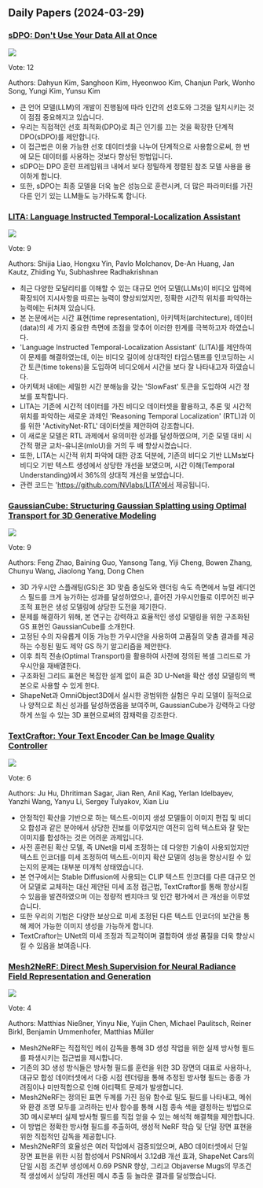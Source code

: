 ## Daily Papers (2024-03-29)

### [sDPO: Don't Use Your Data All at Once](https://arxiv.org/abs/2403.19270)

![](https://cdn-thumbnails.huggingface.co/social-thumbnails/papers/2403.19270.png)

Vote: 12

Authors: Dahyun Kim, Sanghoon Kim, Hyeonwoo Kim, Chanjun Park, Wonho Song, Yungi Kim, Yunsu Kim

- 큰 언어 모델(LLM)의 개발이 진행됨에 따라 인간의 선호도와 그것을 일치시키는 것이 점점 중요해지고 있습니다.
- 우리는 직접적인 선호 최적화(DPO)로 최근 인기를 끄는 것을 확장한 단계적 DPO(sDPO)를 제안합니다.
- 이 접근법은 이용 가능한 선호 데이터셋을 나누어 단계적으로 사용함으로써, 한 번에 모든 데이터를 사용하는 것보다 향상된 방법입니다.
- sDPO는 DPO 훈련 프레임워크 내에서 보다 정밀하게 정렬된 참조 모델 사용을 용이하게 합니다.
- 또한, sDPO는 최종 모델을 더욱 높은 성능으로 훈련시켜, 더 많은 파라미터를 가진 다른 인기 있는 LLM들도 능가하도록 합니다.

### [LITA: Language Instructed Temporal-Localization Assistant](https://arxiv.org/abs/2403.19046)

![](https://cdn-thumbnails.huggingface.co/social-thumbnails/papers/2403.19046.png)

Vote: 9

Authors: Shijia Liao, Hongxu Yin, Pavlo Molchanov, De-An Huang, Jan Kautz, Zhiding Yu, Subhashree Radhakrishnan

- 최근 다양한 모달리티를 이해할 수 있는 대규모 언어 모델(LLMs)이 비디오 입력에 확장되어 지시사항을 따르는 능력이 향상되었지만, 정확한 시간적 위치를 파악하는 능력에는 뒤처져 있습니다.
- 본 논문에서는 시간 표현(time representation), 아키텍처(architecture), 데이터(data)의 세 가지 중요한 측면에 초점을 맞추어 이러한 한계를 극복하고자 하였습니다.
- 'Language Instructed Temporal-Localization Assistant' (LITA)를 제안하여 이 문제를 해결하였는데, 이는 비디오 길이에 상대적인 타임스탬프를 인코딩하는 시간 토큰(time tokens)을 도입하여 비디오에서 시간을 보다 잘 나타내고자 하였습니다.
- 아키텍처 내에는 세밀한 시간 분해능을 갖는 'SlowFast' 토큰을 도입하여 시간 정보를 포착합니다.
- LITA는 기존에 시간적 데이터를 가진 비디오 데이터셋을 활용하고, 추론 및 시간적 위치를 파악하는 새로운 과제인 'Reasoning Temporal Localization' (RTL)과 이를 위한 'ActivityNet-RTL' 데이터셋을 제안하여 강조합니다.
- 이 새로운 모델은 RTL 과제에서 유의미한 성과를 달성하였으며, 기준 모델 대비 시간적 평균 교차-유니온(mIoU)을 거의 두 배 향상시켰습니다.
- 또한, LITA는 시간적 위치 파악에 대한 강조 덕분에, 기존의 비디오 기반 LLMs보다 비디오 기반 텍스트 생성에서 상당한 개선을 보였으며, 시간 이해(Temporal Understanding)에서 36%의 상대적 개선을 보였습니다.
- 관련 코드는 'https://github.com/NVlabs/LITA'에서 제공됩니다.

### [GaussianCube: Structuring Gaussian Splatting using Optimal Transport for 3D Generative Modeling](https://arxiv.org/abs/2403.19655)

![](https://cdn-thumbnails.huggingface.co/social-thumbnails/papers/2403.19655.png)

Vote: 9

Authors: Feng Zhao, Baining Guo, Yansong Tang, Yiji Cheng, Bowen Zhang, Chunyu Wang, Jiaolong Yang, Dong Chen

- 3D 가우시안 스플래팅(GS)은 3D 맞춤 충실도와 렌더링 속도 측면에서 뉴럴 레디언스 필드를 크게 능가하는 성과를 달성하였으나, 흩어진 가우시안들로 이루어진 비구조적 표현은 생성 모델링에 상당한 도전을 제기한다.
- 문제를 해결하기 위해, 본 연구는 강력하고 효율적인 생성 모델링을 위한 구조화된 GS 표현인 GaussianCube를 소개한다.
- 고정된 수의 자유롭게 이동 가능한 가우시안을 사용하여 고품질의 맞춤 결과를 제공하는 수정된 밀도 제약 GS 하기 알고리즘을 제안한다.
- 이후 최적 전송(Optimal Transport)을 활용하여 사전에 정의된 복셀 그리드로 가우시안을 재배열한다.
- 구조화된 그리드 표현은 복잡한 설계 없이 표준 3D U-Net을 확산 생성 모델링의 백본으로 사용할 수 있게 한다.
- ShapeNet과 OmniObject3D에서 실시한 광범위한 실험은 우리 모델이 질적으로나 양적으로 최신 성과를 달성하였음을 보여주며, GaussianCube가 강력하고 다양하게 쓰일 수 있는 3D 표현으로써의 잠재력을 강조한다.

### [TextCraftor: Your Text Encoder Can be Image Quality Controller](https://arxiv.org/abs/2403.18978)

![](https://cdn-thumbnails.huggingface.co/social-thumbnails/papers/2403.18978.png)

Vote: 6

Authors: Ju Hu, Dhritiman Sagar, Jian Ren, Anil Kag, Yerlan Idelbayev, Yanzhi Wang, Yanyu Li, Sergey Tulyakov, Xian Liu

- 안정적인 확산을 기반으로 하는 텍스트-이미지 생성 모델들이 이미지 편집 및 비디오 합성과 같은 분야에서 상당한 진보를 이루었지만 여전히 입력 텍스트와 잘 맞는 이미지를 합성하는 것은 어려운 과제입니다.
- 사전 훈련된 확산 모델, 즉 UNet을 미세 조정하는 데 다양한 기술이 사용되었지만 텍스트 인코더를 미세 조정하여 텍스트-이미지 확산 모델의 성능을 향상시킬 수 있는지의 문제는 대부분 미개척 상태였습니다.
- 본 연구에서는 Stable Diffusion에 사용되는 CLIP 텍스트 인코더를 다른 대규모 언어 모델로 교체하는 대신 제안된 미세 조정 접근법, TextCraftor를 통해 향상시킬 수 있음을 발견하였으며 이는 정량적 벤치마크 및 인간 평가에서 큰 개선을 이루었습니다.
- 또한 우리의 기법은 다양한 보상으로 미세 조정된 다른 텍스트 인코더의 보간을 통해 제어 가능한 이미지 생성을 가능하게 합니다.
- TextCraftor는 UNet의 미세 조정과 직교적이며 결합하여 생성 품질을 더욱 향상시킬 수 있음을 보여줍니다.

### [Mesh2NeRF: Direct Mesh Supervision for Neural Radiance Field Representation and Generation](https://arxiv.org/abs/2403.19319)

![](https://cdn-thumbnails.huggingface.co/social-thumbnails/papers/2403.19319.png)

Vote: 4

Authors: Matthias Nießner, Yinyu Nie, Yujin Chen, Michael Paulitsch, Reiner Birkl, Benjamin Ummenhofer, Matthias Müller

- Mesh2NeRF는 직접적인 메쉬 감독을 통해 3D 생성 작업을 위한 실제 방사형 필드를 파생시키는 접근법을 제시합니다.
- 기존의 3D 생성 방식들은 방사형 필드를 훈련을 위한 3D 장면의 대표로 사용하나, 대규모 합성 데이터셋에서 다중 시점 렌더링을 통해 추정된 방사형 필드는 종종 가려짐이나 미만적합으로 인해 아티팩트 문제가 발생합니다.
- Mesh2NeRF는 정의된 표면 두께를 가진 점유 함수로 밀도 필드를 나타내고, 메쉬와 환경 조명 모두를 고려하는 반사 함수를 통해 시점 종속 색을 결정하는 방법으로 3D 메시로부터 실제 방사형 필드를 직접 얻을 수 있는 해석적 해결책을 제안합니다.
- 이 방법은 정확한 방사형 필드를 추출하여, 생성적 NeRF 학습 및 단일 장면 표현을 위한 직접적인 감독을 제공합니다.
- Mesh2NeRF의 효율성은 여러 작업에서 검증되었으며, ABO 데이터셋에서 단일 장면 표현을 위한 시점 합성에서 PSNR에서 3.12dB 개선 효과, ShapeNet Cars의 단일 시점 조건부 생성에서 0.69 PSNR 향상, 그리고 Objaverse Mugs의 무조건적 생성에서 상당히 개선된 메시 추출 등 놀라운 결과를 달성했습니다.

